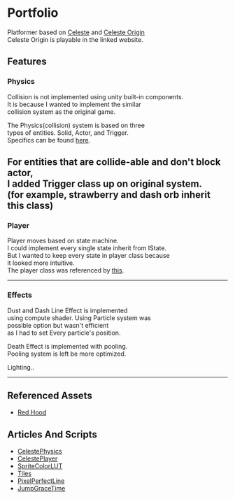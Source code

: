 # Portfolio
Platformer based on [Celeste](https://www.celestegame.com/) and [Celeste Origin](https://maddymakesgamesinc.itch.io/celesteclassic)  
Celeste Origin is playable in the linked website.

## Features

### Physics
Collision is not implemented using unity built-in components.  
It is because I wanted to implement the similar   
collision system as the original game. 

The Physics(collision) system is based on three  
types of entities. Solid, Actor, and Trigger.  
Specifics can be found [here](https://maddythorson.medium.com/celeste-and-towerfall-physics-d24bd2ae0fc5).

For entities that are collide-able and don't block actor,  
I added Trigger class up on original system.  
(for example, strawberry and dash orb inherit this class)
---
### Player
Player moves based on state machine.  
I could implement every single state inherit from IState.  
But I wanted to keep every state in player class because   
it looked more intuitive.  
The player class was referenced by [this](https://github.com/NoelFB/Celeste/tree/master/Source/Player).

---
### Effects
Dust and Dash Line Effect is implemented   
using compute shader. Using Particle system was  
possible option but wasn't efficient   
as I had to set Every particle's position.

Death Effect is implemented with pooling.  
Pooling system is left be more optimized.

Lighting..

---
## Referenced Assets 

- [Red Hood](https://legnops.itch.io/red-hood-character)

[//]: # (- [Pixel Art GUI Elements]&#40;https://mounirtohami.itch.io/pixel-art-gui-elements&#41;)

[//]: # (- [fantasy icons pack]&#40;https://shikashipx.itch.io/shikashis-fantasy-icons-pack&#41;)

## Articles And Scripts
- [CelestePhysics](https://maddythorson.medium.com/celeste-and-towerfall-physics-d24bd2ae0fc5)
- [CelestePlayer](https://github.com/NoelFB/Celeste/tree/master/Source/Player)
- [SpriteColorLUT](https://www.youtube.com/watch?v=HsOKwUwL1bE&t=1s)
- [Tiles](https://aran.ink/posts/celeste-tilesets)
- [PixelPerfectLine](https://www.youtube.com/watch?v=nlzvesTsSrI)
- [JumpGraceTime](http://kpulv.com/123/Platforming_Ledge_Forgiveness/)

[//]: # (- [Scroller]&#40;https://github.com/setchi/FancyScrollView&#41;)